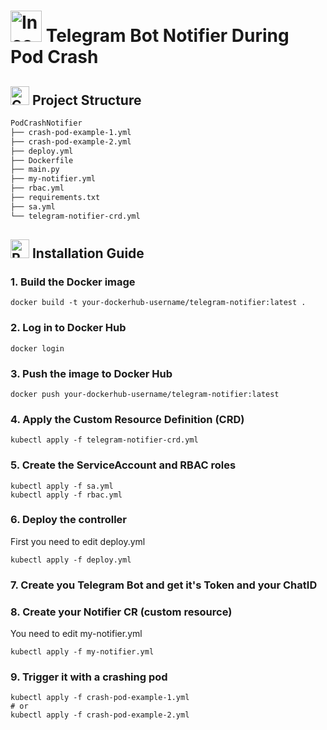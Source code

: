 # <img src="https://raw.githubusercontent.com/Tarikul-Islam-Anik/Telegram-Animated-Emojis/main/Objects/Incoming%20Envelope.webp" alt="Incoming Envelope" width="50" height="50" /> Telegram Bot Notifier During Pod Crash

## <img src="https://raw.githubusercontent.com/Tarikul-Islam-Anik/Telegram-Animated-Emojis/main/Objects/Card%20Index%20Dividers.webp" alt="Card Index Dividers" width="30" height="30" /> Project Structure

```bash
PodCrashNotifier
├── crash-pod-example-1.yml
├── crash-pod-example-2.yml
├── deploy.yml
├── Dockerfile
├── main.py
├── my-notifier.yml
├── rbac.yml
├── requirements.txt
├── sa.yml
└── telegram-notifier-crd.yml
```

## <img src="https://raw.githubusercontent.com/Tarikul-Islam-Anik/Telegram-Animated-Emojis/main/Travel%20and%20Places/Rocket.webp" alt="Rocket" width="30" height="30" /> Installation Guide

### 1. Build the Docker image

```
docker build -t your-dockerhub-username/telegram-notifier:latest .
```

### 2. Log in to Docker Hub

```docker login```

### 3. Push the image to Docker Hub

```
docker push your-dockerhub-username/telegram-notifier:latest
```

### 4. Apply the Custom Resource Definition (CRD)

```
kubectl apply -f telegram-notifier-crd.yml
```

### 5. Create the ServiceAccount and RBAC roles

```
kubectl apply -f sa.yml
kubectl apply -f rbac.yml
```

### 6. Deploy the controller

First you need to edit deploy.yml

```
kubectl apply -f deploy.yml
```
### 7. Create you Telegram Bot and get it's Token and your ChatID

### 8. Create your Notifier CR (custom resource)

You need to edit my-notifier.yml

```
kubectl apply -f my-notifier.yml
```

### 9. Trigger it with a crashing pod

```
kubectl apply -f crash-pod-example-1.yml
# or
kubectl apply -f crash-pod-example-2.yml
```

